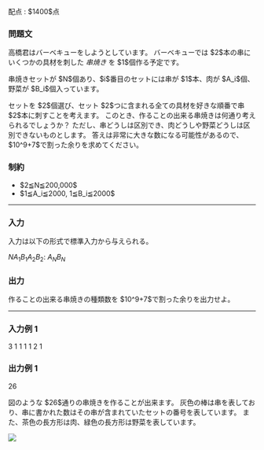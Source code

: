 
<div>

<span>

<span>

<p>
配点 : $1400$点
</p>

<div>

<section>

### **問題文**

<p>
高橋君はバーベキューをしようとしています。
バーベキューでは $2$本の串にいくつかの具材を刺した
<em>
串焼き
</em>
を $1$個作る予定です。
</p>

<p>
串焼きセットが $N$個あり、$i$番目のセットには串が $1$本、肉が $A_i$個、野菜が $B_i$個入っています。
</p>

<p>
セットを $2$個選び、セット $2$つに含まれる全ての具材を好きな順番で串 $2$本に刺すことを考えます。
このとき、作ることの出来る串焼きは何通り考えられるでしょうか？
ただし、串どうしは区別でき、肉どうしや野菜どうしは区別できないものとします。
答えは非常に大きな数になる可能性があるので、$10^9+7$で割った余りを求めてください。
</p>

</section>

</div>

<div>

<section>

### **制約**

<ul>

<li>
$2≦N≦200,000$
</li>

<li>
$1≦A_i≦2000, 1≦B_i≦2000$
</li>

</ul>

</section>

</div>

---

<div>

<div>

<section>

### **入力**

<p>
入力は以下の形式で標準入力から与えられる。
</p>

<div>

$N$$A_1$$B_1$$A_2$$B_2$:
$A_N$$B_N$
</div>

</section>

</div>

<div>

<section>

### **出力**

<p>
作ることの出来る串焼きの種類数を $10^9+7$で割った余りを出力せよ。
</p>

</section>

</div>

</div>

---

<div>

<section>

### **入力例 1**

<div>

3
1 1
1 1
2 1

</div>

</section>

</div>

<div>

<section>

### **出力例 1**

<div>

26

</div>

<p>
図のような $26$通りの串焼きを作ることが出来ます。
灰色の棒は串を表しており、串に書かれた数はその串が含まれていたセットの番号を表しています。
また、茶色の長方形は肉、緑色の長方形は野菜を表しています。
</p>

<div>

<img src="https://agc001.contest.atcoder.jp/img/agc/001/Gg9pvPKw/ebbq.png">

</img>

</div>

</section>

</div>

</span>

</span>

</div>
